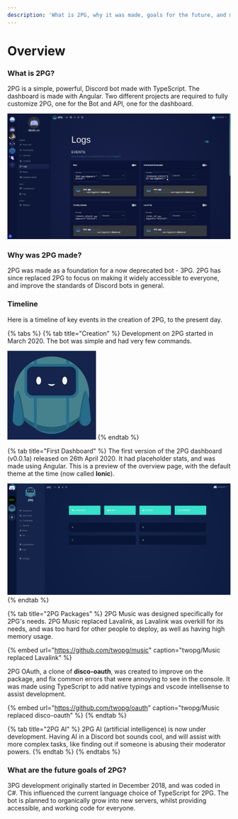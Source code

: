 ```yaml
---
description: 'What is 2PG, why it was made, goals for the future, and more.'
---
```


# Overview

### What is 2PG?

2PG is a simple, powerful, Discord bot made with TypeScript. The dashboard is made with Angular. Two different projects are required to fully customize 2PG, one for the Bot and API, one for the dashboard.

![Guild logs send messages in a channel when something happens.](../../../.gitbook/assets/image%20%2818%29.png)

### Why was 2PG made?

2PG was made as a foundation for a now deprecated bot - 3PG. 2PG has since replaced 2PG to focus on making it widely accessible to everyone, and improve the standards of Discord bots in general.

### Timeline

Here is a timeline of key events in the creation of 2PG, to the present day.

{% tabs %}
{% tab title="Creation" %}
Development on 2PG started in March 2020. The bot was simple and had very few commands.

![2PG Discord Avatar](../../../.gitbook/assets/image%20%2824%29.png)
{% endtab %}

{% tab title="First Dashboard" %}
 The first version of the 2PG dashboard \(v0.0.1a\) released on 26th April 2020. It had placeholder stats, and was made using Angular. This is a preview of the overview page, with the default theme at the time \(now called **Ionic**\).

![First Dashboard - v0.0.1a](../../../.gitbook/assets/image%20%2836%29.png)
{% endtab %}

{% tab title="2PG Packages" %}
2PG Music was designed specifically for 2PG's needs. 2PG Music replaced Lavalink, as Lavalink was overkill for its needs, and was too hard for other people to deploy, as well as having high memory usage.

{% embed url="https://github.com/twopg/music" caption="twopg/Music replaced Lavalink" %}

2PG OAuth, a clone of **disco-oauth**, was created to improve on the package, and fix common errors that were annoying to see in the console. It was made using TypeScript to add native typings and vscode intellisense to assist development.

{% embed url="https://github.com/twopg/oauth" caption="twopg/Music replaced disco-oauth" %}
{% endtab %}

{% tab title="2PG AI" %}
2PG AI \(artificial intelligence\) is now under development. Having AI in a Discord bot sounds cool, and will assist with more complex tasks, like finding out if someone is abusing their moderator powers.
{% endtab %}
{% endtabs %}

### What are the future goals of 2PG?

3PG development originally started in December 2018, and was coded in C\#. This influenced the current language choice of TypeScript for 2PG. The bot is planned to organically grow into new servers, whilst providing accessible, and working code for everyone. 


